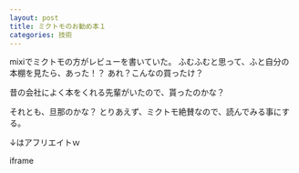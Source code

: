 ```yaml
---
layout: post
title: ミクトモのお勧め本１
categories: 技術
---
```


mixiでミクトモの方がレビューを書いていた。
ふむふむと思って、ふと自分の本棚を見たら、あった！？
あれ？こんなの買ったけ？

昔の会社によく本をくれる先輩がいたので、貰ったのかな？

それとも、旦那のかな？
とりあえず、ミクトモ絶賛なので、読んでみる事にする。

↓はアフリエイトｗ

iframe

